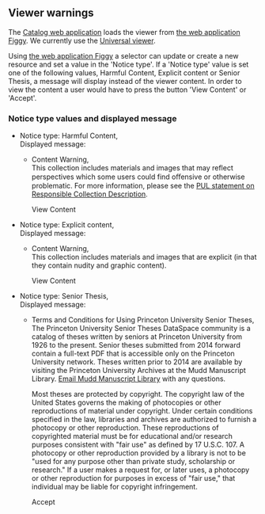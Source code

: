 ## Viewer warnings

The [Catalog web application](https://catalog.princeton.edu/) loads the viewer from [the web application Figgy](https://figgy.princeton.edu/). We currently use the [Universal viewer](https://github.com/UniversalViewer/universalviewer).

Using [the web application Figgy](https://figgy.princeton.edu/) a selector can update or create a new resource and set a value in the 'Notice type'. If a 'Notice type' value is set one of the following values, Harmful Content, Explicit content or Senior Thesis, a message will display instead of the viewer content.
In order to view the content a user would have to press the button 'View Content' or 'Accept'.  

### Notice type values and displayed message
  * Notice type: Harmful Content,  
    Displayed message:  
    * Content Warning,  
           This collection includes materials and images that may reflect perspectives which some users could find oﬀensive or otherwise problematic. For more information, please see the [PUL statement on Responsible Collection Description](https://library.princeton.edu/about/responsible-collection-description).
       
        View Content

  * Notice type: Explicit content,  
    Displayed message:   
    * Content Warning,  
         This collection includes materials and images that are explicit (in that they contain nudity and graphic content).
        
        View Content

  * Notice type: Senior Thesis,  
    Displayed message:   
    * Terms and Conditions for Using Princeton University Senior Theses,    
         The Princeton University Senior Theses DataSpace community is a catalog of theses written by seniors at Princeton University from 1926 to the present. Senior theses submitted from 2014 forward contain a full-text PDF that is accessible only on the Princeton University network. Theses written prior to 2014 are available by visiting the Princeton University Archives at the Mudd Manuscript Library. [Email Mudd Manuscript Library](mailto:mudd@princeton.edu) with any questions.

         Most theses are protected by copyright. The copyright law of the United States governs the making of photocopies or other reproductions of material under copyright. Under certain conditions specified in the law, libraries and archives are authorized to furnish a photocopy or other reproduction. These reproductions of copyrighted material must be for educational and/or research purposes consistent with "fair use" as defined by 17 U.S.C. 107. A photocopy or other reproduction provided by a library is not to be "used for any purpose other than private study, scholarship or research." If a user makes a request for, or later uses, a photocopy or other reproduction for purposes in excess of "fair use," that individual may be liable for copyright infringement.    

        Accept



